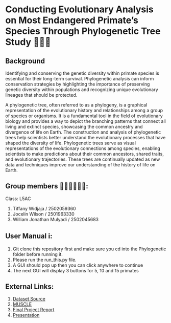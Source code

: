 # Conducting Evolutionary Analysis on Most Endangered Primate’s Species Through Phylogenetic Tree Study 👨🏻‍💻

## Background
Identifying and conserving the genetic diversity within primate species is essential for their long-term survival. Phylogenetic analysis can inform conservation strategies by highlighting the importance of preserving genetic diversity within populations and recognizing unique evolutionary lineages that should be protected.

A phylogenetic tree, often referred to as a phylogeny, is a graphical representation of the evolutionary history and relationships among a group of species or organisms. It is a fundamental tool in the field of evolutionary biology and provides a way to depict the branching patterns that connect all living and extinct species, showcasing the common ancestry and divergence of life on Earth. The construction and analysis of phylogenetic trees help scientists better understand the evolutionary processes that have shaped the diversity of life. Phylogenetic trees serve as visual representations of the evolutionary connections among species, enabling scientists to make predictions about their common ancestors, shared traits, and evolutionary trajectories. These trees are continually updated as new data and techniques improve our understanding of the history of life on Earth.

## Group members 🙋🏻‍♀️🙋🏻‍♂️:
Class: L5AC
1. Tiffany Widjaja / 2502059360
2. Jocelin Wilson / 2501963330
3. William Jonathan Mulyadi / 2502045683

## User Manual ℹ️:
1. Git clone this repository first and make sure you cd into the Phylogenetic folder before running it.
2. Please run the run_this.py file.
3. A GUI should pop up then you can click anywhere to continue
4. The next GUI will display 3 buttons for 5, 10 and 15 primates

## External Links:
1. [Dataset Source](https://www.ncbi.nlm.nih.gov/)
2. [MUSCLE](https://www.ebi.ac.uk/Tools/msa/muscle/)
4. [Final Project Report](https://docs.google.com/document/d/1tXb7B7Jugzm_biW97N2vtyMHRst2p7f2q5kv_y8bJxc/edit?usp=sharing)
5. [Presentation](https://www.canva.com/design/DAF18FKHq6E/z78BLx9DM49zN7DT2jsI1Q/view?utm_content=DAF18FKHq6E&utm_campaign=designshare&utm_medium=link&utm_source=editor)
